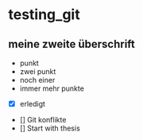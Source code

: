 
# testing_git

## meine zweite überschrift

* punkt
* zwei punkt
* noch einer
* immer mehr punkte

* [x] erledigt
* [] Git konflikte
* [] Start with thesis

